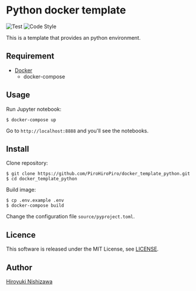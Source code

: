 # Python docker template

![Test](https://github.com/PiroHiroPiro/docker_template_python/workflows/Test/badge.svg)
![Code Style](https://github.com/PiroHiroPiro/docker_template_python/workflows/Code%20Style/badge.svg)

This is a template that provides an python environment.

## Requirement

- [Docker](https://www.docker.com/)
  - docker-compose

## Usage

Run Jupyter notebook:

```shell
$ docker-compose up
```

Go to `http://localhost:8888` and you'll see the notebooks.

## Install

Clone repository:

```shell
$ git clone https://github.com/PiroHiroPiro/docker_template_python.git
$ cd docker_template_python
```

Build image:

```shell
$ cp .env.example .env
$ docker-compose build
```

Change the configuration file `source/pyproject.toml`.

## Licence

This software is released under the MIT License, see [LICENSE](https://github.com/PiroHiroPiro/docker_template_python/blob/master/LICENSE).

## Author

[Hiroyuki Nishizawa](https://github.com/PiroHiroPiro)
